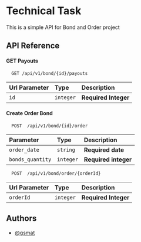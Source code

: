 
# Technical Task
This is a simple API for  Bond and Order project


## API Reference

#### GET Payouts

```http
  GET /api/v1/bond/{id}/payouts
```

| Url Parameter | Type     | Description                |
| :-------- | :------- | :------------------------- |
| `id` | `integer` | **Required Integer** |

#### Create  Order Bond

```http
  POST  /api/v1/bond/{id}/order
```

| Parameter | Type     | Description                       |
| :-------- | :------- | :-------------------------------- |
| `order_date`      | `string` | **Required date** |
| `bonds_quantity`      | `integer` | **Required integer** |


```http
  POST  /api/v1/bond/order/{orderId}
```

| Url Parameter  | Type     | Description                       |
|:---------------| :------- | :-------------------------------- |
| `orderId`      | `integer` | **Required Integer** |


## Authors

- [@gsmat](https://www.github.com/gsmat)

